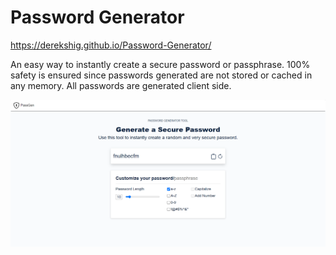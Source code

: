 # Password Generator

https://derekshig.github.io/Password-Generator/
 
An easy way to instantly create a secure password or passphrase. 100% safety is ensured since passwords generated are not stored or cached in any memory. All passwords are generated client side.


![github-medium](https://raw.githubusercontent.com/DerekShig/Password-Generator/master/img/pass.png)
